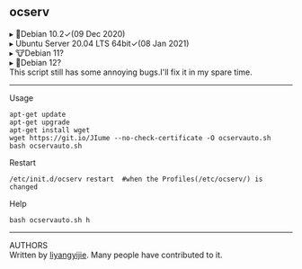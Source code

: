 ## ocserv  
 
▸ 👾Debian 10.2✓(09 Dec 2020)  
▸   Ubuntu Server 20.04 LTS 64bit✓(08 Jan 2021)  
▸ 🐮Debian 11?  
▸ 🐛Debian 12?  
This script still has some annoying bugs.I'll fix it in my spare time.  

___
Usage  
```
apt-get update
apt-get upgrade
apt-get install wget
wget https://git.io/JIume --no-check-certificate -O ocservauto.sh
bash ocservauto.sh
```

Restart  
```
/etc/init.d/ocserv restart  #when the Profiles(/etc/ocserv/) is changed 
```

Help  
```
bash ocservauto.sh h
```
___
AUTHORS  
Written by [liyangyijie]( https://www.github.com/fanyueciyuan/eazy-for-ss/tree/master/ocservauto). Many people have contributed to it.
